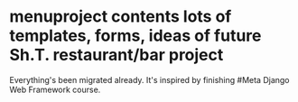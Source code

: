 # menuproject contents lots of templates, forms, ideas of future Sh.T. restaurant/bar project
Everything's been migrated already. 
It's inspired by finishing #Meta Django Web Framework course.
